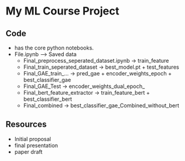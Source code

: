 ﻿# My ML Course Project
## Code 
- has the core python notebooks. 
- File.ipynb --> Saved data
    - Final_preprocess_seperated_dataset.ipynb 	-> 	train_feature
    - Final_train_seperated_dataset 			      -> 	best_model.pt + test_features 
    - Final_GAE_train_... 				              -> 	pred_gae + encoder_weights_epoch + best_classifier_gae
    - Final_GAE_Test 					                  ->	encoder_weights_dual_epoch_
    - Final_bert_feature_extractor 			        -> 	train_feature_bert + best_classifier_bert
    - Final_combined 				                  	-> 	best_classifier_gae_Combined_without_bert

## Resources 
- Initial proposal
- final presentation  
- paper draft
